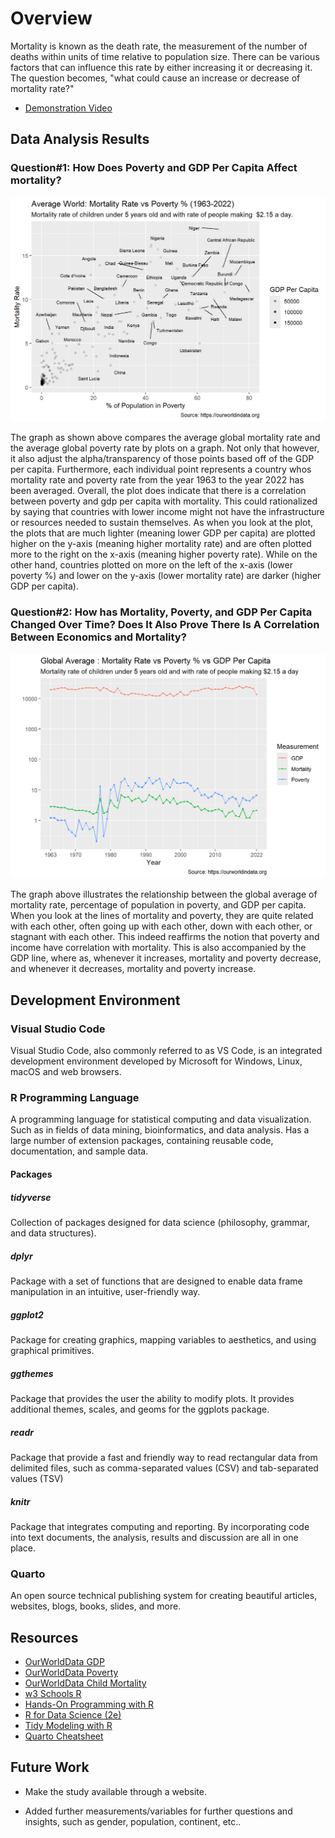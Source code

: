 # Overview

Mortality is known as the death rate, the measurement of the number of deaths within units of time relative to population size. There can be various factors that can influence this rate by either increasing it or decreasing it. The question becomes, "what could cause an increase or decrease of mortality rate?"

- [Demonstration Video](https://www.youtube.com/watch?v=tLxU6nEvTBg)

## Data Analysis Results

### Question#1: How Does Poverty and GDP Per Capita Affect mortality?

![](main_files/figure-html/plot-1.png)

The graph as shown above compares the average global mortality rate and the average global poverty rate by plots on a graph. Not only that however, it also adjust the alpha/transparency of those points based off of the GDP per capita. Furthermore, each individual point represents a country whos mortality rate and poverty rate from the year 1963 to the year 2022 has been averaged. Overall, the plot does indicate that there is a correlation between poverty and gdp per capita with mortality. This could rationalized by saying that countries with lower income might not have the infrastructure or resources needed to sustain themselves. As when you look at the plot, the plots that are much lighter (meaning lower GDP per capita) are plotted higher on the y-axis (meaning higher mortality rate) and are often plotted more to the right on the x-axis (meaning higher poverty rate). While on the other hand, countries plotted on more on the left of the x-axis (lower poverty %) and lower on the y-axis (lower mortality rate) are darker (higher GDP per capita).

### Question#2: How has Mortality, Poverty, and GDP Per Capita Changed Over Time? Does It Also Prove There Is A Correlation Between Economics and Mortality?

![](main_files/figure-html/plot-2-1.png)

The graph above illustrates the relationship between the global average of mortality rate, percentage of population in poverty, and GDP per capita. When you look at the lines of mortality and poverty, they are quite related with each other, often going up with each other, down with each other, or stagnant with each other. This indeed reaffirms the notion that poverty and income have correlation with mortality. This is also accompanied by the GDP line, where as, whenever it increases, mortality and poverty decrease, and whenever it decreases, mortality and poverty increase.

## Development Environment

### Visual Studio Code

Visual Studio Code, also commonly referred to as VS Code, is an integrated development environment developed by Microsoft for Windows, Linux, macOS and web browsers.

### R Programming Language

A programming language for statistical computing and data visualization. Such as in fields of data mining, bioinformatics, and data analysis. Has a large number of extension packages, containing reusable code, documentation, and sample data.

#### Packages

##### tidyverse

Collection of packages designed for data science (philosophy, grammar, and data structures).

##### dplyr

Package with a set of functions that are designed to enable data frame manipulation in an intuitive, user-friendly way.

##### ggplot2

Package for creating graphics, mapping variables to aesthetics, and using graphical primitives.

##### ggthemes

Package that provides the user the ability to modify plots. It provides additional themes, scales, and geoms for the ggplots package.

##### readr

Package that provide a fast and friendly way to read rectangular data from delimited files, such as comma-separated values (CSV) and tab-separated values (TSV)

##### knitr

Package that integrates computing and reporting. By incorporating code into text documents, the analysis, results and discussion are all in one place.

### Quarto

An open source technical publishing system for creating beautiful articles, websites, blogs, books, slides, and more.

## Resources

-   [OurWorldData GDP](https://ourworldindata.org/grapher/gdp-per-capita-maddison)
-   [OurWorldData Poverty](https://ourworldindata.org/grapher/share-of-population-in-extreme-poverty)
-   [OurWorldData Child Mortality](https://ourworldindata.org/grapher/child-mortality?time=earliest..latest)
-   [w3 Schools R](https://www.w3schools.com/r/)
-   [Hands-On Programming with R](https://rstudio-education.github.io/hopr/)
-   [R for Data Science (2e)](https://r4ds.hadley.nz)
-   [Tidy Modeling with R](https://www.tmwr.org)
-   [Quarto Cheatsheet](https://rstudio.github.io/cheatsheets/quarto.pdf)

## Future Work

-   Make the study available through a website.

-   Added further measurements/variables for further questions and insights, such as gender, population, continent, etc..
